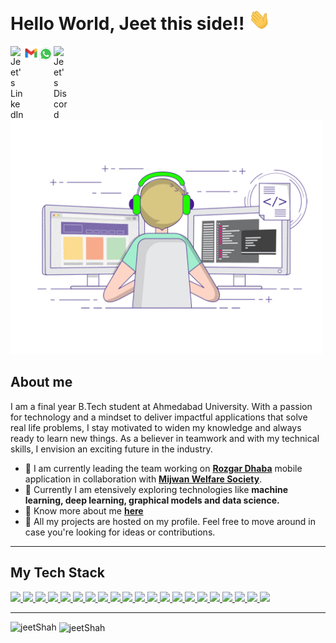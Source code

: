 <h1 align = "left">
Hello World, Jeet this side!! <img src="https://github.com/jds311/jds311/blob/master/hiGif.gif" width="35px">
</h1>
<a href="https://www.linkedin.com/in/jeet-shah-3b9a821a4/">
  <img align="left" alt="Jeet's LinkedIn" width="22px" src="https://raw.githubusercontent.com/peterthehan/peterthehan/master/assets/linkedin.svg" />
</a>
<a href="http://mailto:jeet.shah0311@gmail.com">
  <img align="left" alt="Jeet's Email" width="22px" src="https://raw.githubusercontent.com/jds311/jds311/e2e5ba7075176c2fe481fb274bfd40c0d6a27dd1/gmail.svg" />
</a>
<a href="https://wa.me/919427252347">
  <img align="left" alt="Jeet's Whatsapp" width="25px" src="https://raw.githubusercontent.com/jds311/jds311/0020e23bf8b01daf1f5903957901bc454f1c1772/whatsapp.svg" />
</a>
<a href="https://discord.gg/v4K4sZ57">
  <img align="left" alt="Jeet's Discord" width="22px" src="https://raw.githubusercontent.com/peterthehan/peterthehan/master/assets/discord.svg" />
</a>
<img src="https://github.com/jds311/jds311/blob/master/readmeGif.gif" width="500px">

## <strong>About me</strong>
I am a final year B.Tech student at Ahmedabad University. With a passion for technology and a mindset to deliver impactful applications that solve real life problems, I stay motivated to widen my knowledge and always ready to learn new things. As a believer in teamwork and with my technical skills, I envision an exciting future in the industry.
- 🔭 I am currently leading the team working on **<a href="https://www.mijwan.org/rozgar-dhaba/">Rozgar Dhaba</a>** mobile application in collaboration with **<a href="https://www.mijwan.org/">Mijwan Welfare Society</a>**.
- 🌱 Currently I am etensively exploring technologies like **machine learning, deep learning, graphical models and data science.**
-  📄 Know more about me **<a href="https://drive.google.com/file/d/1fs7Nqv-WpuTl5pbS-DvSU_j9F6SG0L4J/view?usp=sharing">here</a>**
-  🔧 All my projects are hosted on my profile. Feel free to move around in case you're looking for ideas or contributions.


<hr>

## <strong>My Tech Stack</strong>
<a href="https://www.w3schools.com/html/">
<img src="https://img.shields.io/badge/html5%20-%23E34F26.svg?&style=for-the-badge&logo=html5&logoColor=white"/>
</a>

<a href="https://www.w3schools.com/css/"> 
<img src="https://img.shields.io/badge/css3%20-%231572B6.svg?&style=for-the-badge&logo=css3&logoColor=white"/>
</a>

<a href="https://www.javascript.com/">
<img src="https://img.shields.io/badge/javascript%20-%23323330.svg?&style=for-the-badge&logo=javascript&logoColor=%23F7DF1E"/>
</a>

<a href="https://reactjs.org/">
<img src="https://img.shields.io/badge/react%20-%2320232a.svg?&style=for-the-badge&logo=react&logoColor=%2361DAFB"/>
</a>

<a href="https://kubernetes.io/">
<img src="https://img.shields.io/badge/kubernetes%20-%21131A1B.svg?&style=for-the-badge&logo=kubernetes&logoColor=white"/>
</a>

<a href="https://www.docker.com/">
<img src="https://img.shields.io/badge/docker%20-%233112AA.svg?&style=for-the-badge&logo=docker&logoColor=white"/>
</a>
 
<a href="https://www.python.org/">
<img src="https://img.shields.io/badge/python%20-%2314354C.svg?&style=for-the-badge&logo=python&logoColor=white"/>
</a>

<a href="https://keras.io/">
<img src="https://img.shields.io/badge/keras%20-%2314354C.svg?&style=for-the-badge&logo=keras&logoColor=white"/>
</a>

<a href="https://www.tensorflow.org/">
<img src="https://img.shields.io/badge/tensorflow%20-%2314354C.svg?&style=for-the-badge&logo=tensorflow&logoColor=white"/>
</a>

 <a href="https://flutter.dev/">
<img src="https://img.shields.io/badge/flutter%20-%23593d88.svg?&style=for-the-badge&logo=flutter&logoColor=white"/>
</a>
 
<a href="https://git-scm.com/">
<img src="https://img.shields.io/badge/git%20-%23F05033.svg?&style=for-the-badge&logo=git&logoColor=white"/>
</a>


<a href="https://github.com">
<img src="https://img.shields.io/badge/github%20-%23121011.svg?&style=for-the-badge&logo=github&logoColor=white"/>
</a>

<a href="https://www.tutorialspoint.com/cprogramming/index.htm"> 
<img src="https://img.shields.io/badge/c%20-%2300599C.svg?&style=for-the-badge&logo=c&logoColor=white"/>
</a>

<a href="https://www.cplusplus.com/">
<img src="https://img.shields.io/badge/c++%20-%2300599C.svg?&style=for-the-badge&logo=c%2B%2B&ogoColor=white"/>
</a>

<a href="https://www.java.com/en/">
<img src="https://img.shields.io/badge/java-%23ED8B00.svg?&style=for-the-badge&logo=java&logoColor=white"/>
</a>

<a href="https://firebase.google.com/">
<img src="https://img.shields.io/badge/firebase%20-%23039BE5.svg?&style=for-the-badge&logo=firebase"/>
</a>

<a href="https://www.mongodb.com/">
<img src="https://img.shields.io/badge/mongodb%20-%23323330.svg?&style=for-the-badge&logo=mongodb"/>
</a>

<a href="https://www.mysql.com/">
<img src="https://img.shields.io/badge/mysql-%2300f.svg?&style=for-the-badge&logo=mysql&logoColor=white"/>
</a>

<a href="https://www.oracle.com/in/database/">
<img src ="https://img.shields.io/badge/oracle%20-%23F00000.svg?&style=for-the-badge&logo=oracle&logoColor=white" />
</a>

<a href="https://www.tutorialspoint.com/unix/shell_scripting.htm">
<img src="https://img.shields.io/badge/shell_script%20-%23121011.svg?&style=for-the-badge&logo=gnu-bash&logoColor=white"/>
</a>

<a href="https://www.latex-project.org/">
<img src="https://img.shields.io/badge/latex%20-%23008080.svg?&style=for-the-badge&logo=latex&logoColor=white"/>
</a>

<!-- <img src="https://github-readme-stats.vercel.app/api/top-langs?username=jds311&show_icons=true&locale=en&layout=compact" alt="Jeet Shah" /><br> -->

<hr>

<p><img align="left" src="https://github-readme-stats.vercel.app/api/top-langs?username=jds311&show_icons=true&locale=en&layout=compact" alt="jeetShah" /></p>

<p>&nbsp;<img align="center" src="https://github-readme-stats.vercel.app/api?username=jds311&show_icons=true&locale=en" alt="jeetShah" /></p>
